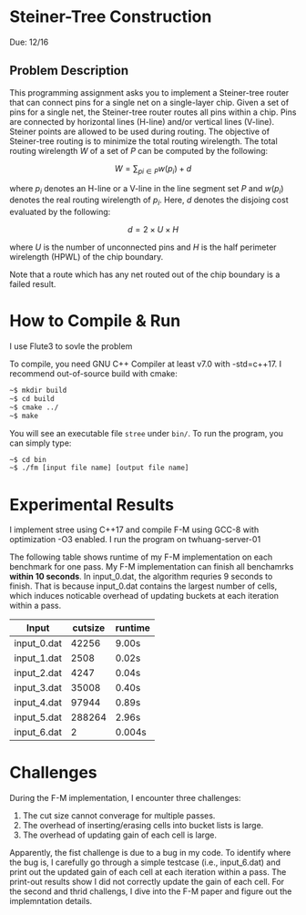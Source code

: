 # Steiner-Tree Construction

Due: 12/16

## Problem Description

This programming assignment asks you to implement a Steiner-tree router 
that can connect pins for a single net on a single-layer chip. 
Given a set of pins for a single net, the Steiner-tree router routes all pins within a chip. 
Pins are connected by horizontal lines (H-line) and/or vertical lines (V-line). 
Steiner points are allowed to be used during routing.
The objective of Steiner-tree routing is to minimize the total routing wirelength. 
The total routing wirelength $W$ of a set of $P$ can be computed by the following:

$$
W = \sum_{pi \in P} w(p_i) + d
$$

where $p_i$ denotes an H-line or a V-line in the line segment set $P$ and $w(p_i)$ denotes the real routing wirelength of $p_i$. Here, $d$ denotes the disjoing cost evaluated by the following:

$$
d = 2 \times U \times H
$$

where $U$ is the number of unconnected pins and $H$ is the half perimeter wirelength (HPWL) of the chip boundary.

Note that a route which has any net routed out of the chip boundary is a failed result.

# How to Compile & Run

I use Flute3 to sovle the problem

To compile, you need GNU C++ Compiler at least v7.0 with -std=c++17. I recommend out-of-source build with cmake:

```bash
~$ mkdir build
~$ cd build
~$ cmake ../
~$ make
```

You will see an executable file `stree` under `bin/`.
To run the program, you can simply type:

```bash
~$ cd bin
~$ ./fm [input file name] [output file name] 
```


# Experimental Results
I implement stree using C++17 and compile F-M using GCC-8 with optimization -O3 enabled. I run the program on twhuang-server-01


The following table shows runtime of my F-M implementation on each benchmark for one pass. My F-M implementation can finish all benchamrks **within 10 seconds**. In input_0.dat, the algorithm requries 9 seconds to finish. That is because input_0.dat contains the largest number of cells, which induces noticable overhead of updating buckets at each iteration within a pass.


| Input       | cutsize | runtime |
|-------------|---------|---------|
| input_0.dat | 42256   | 9.00s   |
| input_1.dat | 2508    | 0.02s   |
| input_2.dat | 4247    | 0.04s   |
| input_3.dat | 35008   | 0.40s   |
| input_4.dat | 97944   | 0.89s   |
| input_5.dat | 288264  | 2.96s   |
| input_6.dat | 2       | 0.004s  |


# Challenges
During the F-M implementation, I encounter three challenges:

 1. The cut size cannot converage for multiple passes. 
 2. The overhead of inserting/erasing cells into bucket lists is large.
 3. The overhead of updating gain of each cell is large.
 
Apparently, the fist challenge is due to a bug in my code. To identify where the bug is, I carefully go through a simple testcase (i.e., input_6.dat) and print out
the updated gain of each cell at each iteration within a pass. The print-out results show I did not correctly update the gain of each cell.
For the second and thrid challengs, I dive into the F-M paper and figure out the implemntation details.

